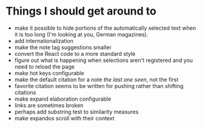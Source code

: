 # Things I should get around to

- make it possible to hide portions of the automatically selected text when it is too long (I'm looking at you, German magazines).
- add internationalization
- make the note tag suggestions smaller
- convert the React code to a more standard style
- figure out what is happening when selections aren't registered and you need to reload the page
- make hot keys configurable
- make the default citation for a note *the last one seen*, not the first
- favorite citation seems to be written for pushing rather than shifting citations
- make expand elaboration configurable
- links are sometimes broken
- perhaps add substring test to similarity measures
- make expandos scroll with their context
